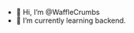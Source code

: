 - 👋 Hi, I’m @WaffleCrumbs
- 🌱 I’m currently learning backend.


<!---
WaffleCrumbs/WaffleCrumbs is a ✨ special ✨ repository because its `README.md` (this file) appears on your GitHub profile.
You can click the Preview link to take a look at your changes.
--->




